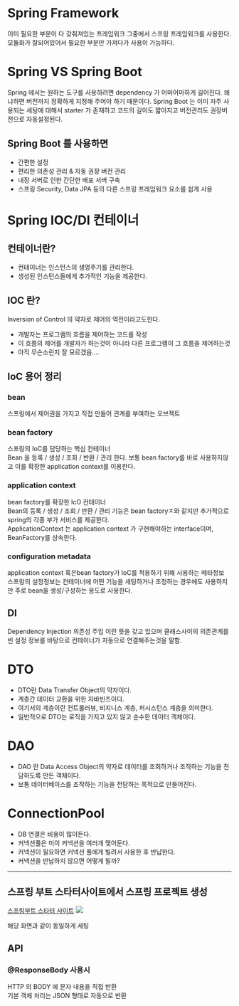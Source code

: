 # Spring Framework
이미 필요한 부분이 다 갖춰져있는 프레임워크 그중에서 스프링 프레임워크를 사용한다.  
모듈화가 잘되어있어서 필요한 부분만 가져다가 사용이 가능하다.

# Spring VS Spring Boot

Spring 에서는 원하는 도구를 사용하려면 dependency 가 어마어마하게 길어진다. 왜냐하면 버전까지 정확하게 지정해 주어야 하기 때문이다.
Spring Boot 는 이미 자주 사용되는 세팅에 대해서 starter 가 존재하고 코드의 길이도 짧아지고 버전관리도 권장버전으로 자동설정된다.

## Spring Boot 를 사용하면
- 간편한 설정
- 편리한 의존성 관리 & 자동 권장 버전 관리
- 내장 서버로 인한 간단한 배포 서버 구축
- 스프링 Security, Data JPA 등의 다른 스프링 프레임워크 요소를 쉽게 사용 



# Spring IOC/DI 컨테이너
## 컨테이너란?
- 컨테이너는 인스턴스의 생명주기를 관리한다.
- 생성된 인스턴스들에게 추가적인 기능을 제공한다.

## IOC 란?
Inversion of Control 의 약자로 제어의 역전이라고도한다.
- 개발자는 프로그램의 흐름을 제어하는 코드를 작성
- 이 흐름의 제어를 개발자가 하는것이 아니라 다른 프로그램이 그 흐름을 제어하는것
- 아직 무슨소린지 잘 모르겠음....

## IoC 용어 정리
### bean
스프링에서 제어권을 가지고 직접 만들어 관계를 부여하는 오브젝트

### bean factory
스프링의 IoC를 담당하는 핵심 컨테이너  
Bean 을 등록 / 생성 / 조회 / 반환 / 관리 한다. 보통 bean factory를 바로 사용하지않고 이를 확장한 application context를 이용한다.

### application context
bean factory를 확장한 IcO 컨테이너  
Bean의 등록  / 생성 / 조회 / 반환 / 관리 기능은 bean factoryㅈ와 같지만 추가적으로 spring의 각종 부가 서비스를 제공한다.  
ApplicationContext 는 application context 가 구현해야하는 interface이며, BeanFactory를 상속한다.

### configuration metadata
application context 혹은bean factory가 IoC를 적용하기 위해 사용하는 메타정보  
스프링의 설정정보는 컨테이너에 어떤 기능을 세팅하거나 조정하는 경우에도 사용하지만 주로 bean을 생성/구성하는 용도로 사용한다.

## DI
Dependency Injection 의존성 주입 이란 뜻을 갖고 있으며 클래스사이의 의존관계를 빈 설정 정보를 바탕으로 컨테이너가 자동으로 연결해주는것을 말함.


# DTO
- DTO란 Data Transfer Object의 약자이다.
- 계층간 데이터 교환을 위한 자바빈즈이다.
- 여기서의 계층이란 컨트롤러뷰, 비지니스 계층, 퍼시스턴스 계층을 의미한다.
- 일반적으로 DTO는 로직을 가지고 있지 않고 순수한 데이터 객체이다.

# DAO
- DAO 란 Data Access Object의 약자로 데이터를 조회하거나 조작하는 기능을 전담하도록 만든 객체이다.
- 보통 데이터베이스를 조작하는 기능을 전담하는 목적으로 만들어진다.

# ConnectionPool
- DB 연결은 비용이 많이든다.
- 커넥션풀은 미이 커넥션을 여러개 맺어둔다.
- 커넥션이 필요하면 커넥션 풀에게 빌려서 사용한 후 반납한다.
- 커넥션을 반납하지 않으면 어떻게 될까?


---

## 스프링 부트 스타터사이트에서 스프링 프로젝트 생성
[스프링부트 스타터 사이트](https://start.spring.io)
![](https://i.ibb.co/C2yyFh5/2020-10-27-9-34-47.png)  

해당 화면과 같이 동일하게 세팅

## API
### @ResponseBody 사용시
HTTP 의 BODY 에 문자 내용을 직접 반환  
기본 객체 처리는 JSON 형태로 자동으로 반환